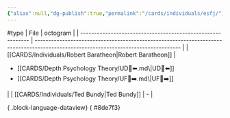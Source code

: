 ```yaml
---
{"alias":null,"dg-publish":true,"permalink":"/cards/individuals/esfj/","dgPassFrontmatter":true,"noteIcon":"1","created":"2023-04-29T12:09:05.637+02:00","updated":"2023-05-02T11:08:48.135+02:00"}
---
```


#type
| File                                                        | octogram                                                                                                                            |
| ----------------------------------------------------------- | ----------------------------------------------------------------------------------------------------------------------------------- |
| [[CARDS/Individuals/Robert Baratheon\|Robert Baratheon]] | <ul><li>[[CARDS/Depth Psychology Theory/UD👤⬅️.md\\|UD👤⬅️]]</li><li>[[CARDS/Depth Psychology Theory/UF👤➡️.md\\|UF👤➡️]]</li></ul> |
| [[CARDS/Individuals/Ted Bundy\|Ted Bundy]]               | \-                                                                                                                                  |

{ .block-language-dataview}
{ #8de7f3}



